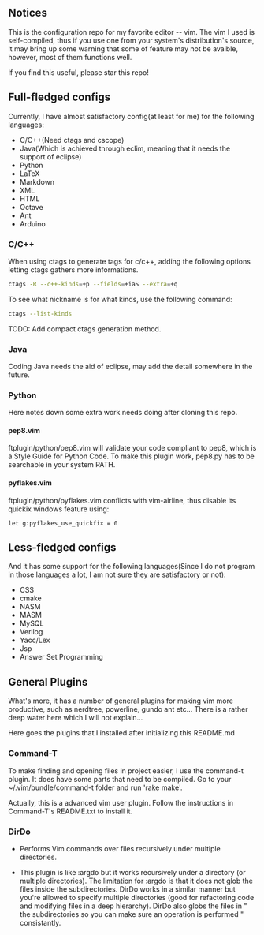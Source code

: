## Notices
This is the configuration repo for my favorite editor -- vim. The vim I used is
self-compiled, thus if you use one from your system's distribution's source, it
may bring up some warning that some of feature may not be avaible, however,
most of them functions well.

If you find this useful, please star this repo!

## Full-fledged configs
Currently, I have almost satisfactory config(at least for me) for the following
languages:

* C/C++(Need ctags and cscope)
* Java(Which is achieved through eclim, meaning that it needs the support of eclipse)
* Python
* LaTeX
* Markdown
* XML
* HTML
* Octave
* Ant
* Arduino

### C/C++
When using ctags to generate tags for c/c++, adding the following options letting
ctags gathers more informations.

```bash
ctags -R --c++-kinds=+p --fields=+iaS --extra=+q
```

To see what nickname is for what kinds, use the following command:

```bash
ctags --list-kinds
```

TODO: Add compact ctags generation method.

### Java
Coding Java needs the aid of eclipse, may add the detail somewhere in the
future.

### Python
Here notes down some extra work needs doing after cloning this repo.

#### pep8.vim
ftplugin/python/pep8.vim will validate your code compliant to pep8, which is a
Style Guide for Python Code. To make this plugin work, pep8.py has to be
searchable in your system PATH.

#### pyflakes.vim
ftplugin/python/pyflakes.vim conflicts with vim-airline, thus disable its
quickix windows feature using:
```vimL
let g:pyflakes_use_quickfix = 0
```

## Less-fledged configs
And it has some support for the following languages(Since I do not program in
those languages a lot, I am not sure they are satisfactory or not):

* CSS
* cmake
* NASM
* MASM
* MySQL
* Verilog
* Yacc/Lex
* Jsp
* Answer Set Programming

## General Plugins
What's more, it has a number of general plugins for making vim more productive,
such as nerdtree, powerline, gundo ant etc... There is a rather deep water
here which I will not explain...

Here goes the plugins that I installed after initializing this README.md

### Command-T
To make finding and opening files in project easier, I use the command-t
plugin. It does have some parts that need to be compiled. Go to your
~/.vim/bundle/command-t folder and run 'rake make'.

Actually, this is a advanced vim user plugin. Follow the instructions in
Command-T's README.txt to install it.

### DirDo
- Performs Vim commands over files recursively under multiple
directories.

- This plugin is like :argdo but it works recursively under a directory (or
multiple directories).  The limitation for :argdo is that it does not glob
the files inside the subdirectories.  DirDo works in a similar manner but
you're allowed to specify multiple directories (good for refactoring code
and modifying files in a deep hierarchy).  DirDo also globs the files in
"   the subdirectories so you can make sure an operation is performed
"   consistantly.
